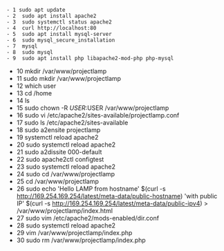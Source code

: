     - 1 sudo apt update
    - 2  sudo apt install apache2
    - 3  sudo systemctl status apache2
    - 4  curl http://localhost:80
    - 5  sudo apt install mysql-server
    - 6  sudo mysql_secure_installation
    - 7  mysql
    - 8  sudo mysql
    - 9  sudo apt install php libapache2-mod-php php-mysql
   - 10  mkdir /var/www/projectlamp
   - 11  sudo mkdir /var/www/projectlamp
   - 12  which user
   - 13  cd /home
   - 14  ls
   - 15  sudo chown -R $USER:$USER /var/www/projectlamp
   - 16  sudo vi /etc/apache2/sites-available/projectlamp.conf
   - 17  sudo ls /etc/apache2/sites-available
   - 18  sudo a2ensite projectlamp
   - 19  systemctl reload apache2
   - 20  sudo systemctl reload apache2
   - 21  sudo a2dissite 000-default
   - 22  sudo apache2ctl configtest
   - 23  sudo systemctl reload apache2
   - 24  sudo cd /var/www/projectlamp
   - 25  cd /var/www/projectlamp
   - 26  sudo echo 'Hello LAMP from hostname' $(curl -s http://169.254.169.254/latest/meta-data/public-hostname) 'with public IP' $(curl -s http://169.254.169.254/latest/meta-data/public-ipv4) > /var/www/projectlamp/index.html
   - 27  sudo vim /etc/apache2/mods-enabled/dir.conf
   - 28  sudo systemctl reload apache2
   - 29  vim /var/www/projectlamp/index.php
   - 30  sudo rm /var/www/projectlamp/index.php
